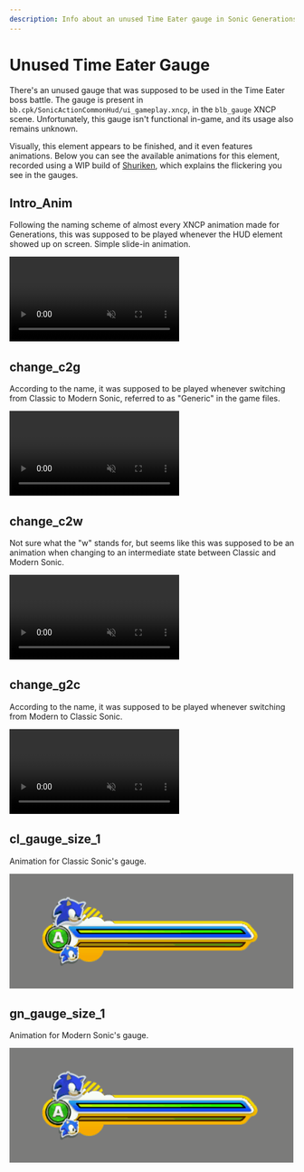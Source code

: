 ```yaml
---
description: Info about an unused Time Eater gauge in Sonic Generations
---
```

# Unused Time Eater Gauge
There's an unused gauge that was supposed to be used in the Time Eater boss battle. The gauge is present in `bb.cpk/SonicActionCommonHud/ui_gameplay.xncp`, in the `blb_gauge` XNCP scene. Unfortunately, this gauge isn't functional in-game, and its usage also remains unknown.

Visually, this element appears to be finished, and it even features animations. Below you can see the available animations for this element, recorded using a WIP build of [Shuriken](https://github.com/crash5band/Shuriken), which explains the flickering you see in the gauges.

## Intro_Anim
Following the naming scheme of almost every XNCP animation made for Generations, this was supposed to be played whenever the HUD element showed up on screen. Simple slide-in animation.

<video autoplay loop muted defaultmuted playsinline>
  <source src="../assets/blb_gauge/intro_anim.webm" type="video/webm">
</video>

## change_c2g
According to the name, it was supposed to be played whenever switching from Classic to Modern Sonic, referred to as "Generic" in the game files.

<video autoplay loop muted defaultmuted playsinline>
  <source src="../assets/blb_gauge/change_c2g.webm" type="video/webm">
</video>

## change_c2w
Not sure what the "w" stands for, but seems like this was supposed to be an animation when changing to an intermediate state between Classic and Modern Sonic.

<video autoplay loop muted defaultmuted playsinline>
  <source src="../assets/blb_gauge/change_c2w.webm" type="video/webm">
</video>

## change_g2c
According to the name, it was supposed to be played whenever switching from Modern to Classic Sonic.

<video autoplay loop muted defaultmuted playsinline>
  <source src="../assets/blb_gauge/change_g2c.webm" type="video/webm">
</video>

## cl_gauge_size_1
Animation for Classic Sonic's gauge.

![cl_gauge_size_1](assets/blb_gauge/cl_gauge_size_1.gif)

## gn_gauge_size_1
Animation for Modern Sonic's gauge.

![gn_gauge_size_1](assets/blb_gauge/gn_gauge_size_1.gif)
